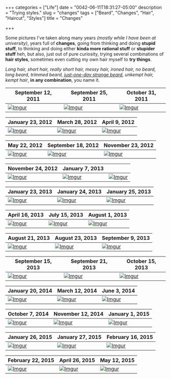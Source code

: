 +++
categories = ["Life"]
date = "0042-06-11T18:31:27-05:00"
description = "Trying styles."
slug = "changes"
tags = ["Beard", "Changes", "Hair", "Haircut", "Styles"]
title = "Changes"

+++

Some pictures I've taken along many years *(mostly while I have been at university)*, years full of **changes**, going from thinking and doing **stupid stuff**, to thinking and doing either **kinda more rational stuff** or **stupider stuff** heh, but also, just out of pure curiosity, trying several combinations of **hair styles**, sometimes even cutting my own hair myself to **try things**.

*Long hair, short hair, really short hair, messy hair, ironed hair, no beard, long beard, trimmed beard, [just-one-day strange beard](https://i.imgur.com/08QYPLZ.jpg), unkempt hair, kempt hair*, **in any combination**, you name it.

| September 12, 2011  | September 25, 2011  | October 31, 2011 |
|---|---|---|
| [![][01]][01] | [![][02]][02] | [![][03]][03] |

| January 23, 2012  | March 28, 2012  | April 9, 2012 |
|---|---|---|
| [![][04]][04] | [![][05]][05] | [![][06]][06] |

| May 22, 2012  | September 18, 2012 | November 23, 2012 |
|---|---|---|
| [![][07]][07] | [![][08]][08] | [![][09]][09] |

| November 24, 2012| January 7, 2013 | |
|---|---|---|
| [![][10]][10] | [![][11]][11] | [![][12]][12] |

| January 23, 2013 | January 24, 2013 | January 25, 2013 |
|---|---|---|
| [![][13]][13] | [![][14]][14] | [![][15]][15] |

| April 16, 2013 | July 15, 2013 | August 1, 2013 |
|---|---|---|
| [![][16]][16] | [![][17]][17] | [![][18]][18] |

| August 21, 2013 | August 23, 2013 | September 9, 2013 |
|---|---|---|
| [![][19]][19] | [![][20]][20] | [![][21]][21] |

| September 15, 2013 | September 21, 2013 | October 15, 2013  |
|---|---|---|
| [![][22]][22] | [![][23]][23]  | [![][24]][24] |

| January 20, 2014 | March 12, 2014 | June 3, 2014 |
|---|---|---|
| [![][25]][25] | [![][26]][26]  | [![][27]][27] |

| October 7, 2014 | November 12, 2014 | January 1, 2015 |
|---|---|---|
| [![][28]][28] | [![][29]][29] | [![][30]][30] |

| January 26, 2015 | January 27, 2015 | February 16, 2015 |
|---|---|---|
| [![][31]][31] | [![][32]][32] | [![][33]][33] |

| February 22, 2015 | April 26, 2015 | May 12, 2015 |
|---|---|---|
| [![][34]][34] | [![][35]][35] | [![][36]][36] |


[01]: https://i.imgur.com/MlP3PJy.jpg "Imgur"
[02]: https://i.imgur.com/fjtZtMV.jpg "Imgur"
[03]: https://i.imgur.com/IEFGyyx.jpg "Imgur"

[04]: https://i.imgur.com/kj6TZfX.jpg "Imgur"
[05]: https://i.imgur.com/bWnidmA.jpg "Imgur"
[06]: https://i.imgur.com/yrzwyDu.jpg "Imgur"

[07]: https://i.imgur.com/jrIFyRP.jpg "Imgur"
[08]: https://i.imgur.com/CTKS2Oj.jpg "Imgur"
[09]: https://i.imgur.com/08QYPLZ.jpg "Imgur"

[10]: https://i.imgur.com/PqRr19S.jpg "Imgur"
[11]: https://i.imgur.com/BP9OVc4.jpg "Imgur"
[12]: https://i.imgur.com/Zxctj9s.jpg "Imgur"

[13]: https://i.imgur.com/qAOGi4Q.jpg "Imgur"
[14]: https://i.imgur.com/vS0jdQr.jpg "Imgur"
[15]: https://i.imgur.com/swRt13o.jpg "Imgur"

[16]: https://i.imgur.com/qfBQVCt.jpg "Imgur"
[17]: https://i.imgur.com/9J8gJy2.jpg "Imgur"
[18]: https://i.imgur.com/062rAM7.jpg "Imgur"

[19]: https://i.imgur.com/0B0xFNp.jpg "Imgur"
[20]: https://i.imgur.com/uIpdQT0.jpg "Imgur"
[21]: https://i.imgur.com/CxfiICG.jpg "Imgur"

[22]: https://i.imgur.com/wSH2vox.jpg "Imgur"
[23]: https://i.imgur.com/MhNbBtD.jpg "Imgur"
[24]: https://i.imgur.com/ivcneBn.jpg "Imgur"

[25]: https://i.imgur.com/QTEO7kA.jpg "Imgur"
[26]: https://i.imgur.com/Ez525sK.jpg "Imgur"
[27]: https://i.imgur.com/nzL5SdX.jpg "Imgur"

[28]: https://i.imgur.com/BfZ9cVy.jpg "Imgur"
[29]: https://i.imgur.com/ahx8LFr.jpg "Imgur"
[30]: https://i.imgur.com/88uNY75.jpg "Imgur"

[31]: https://i.imgur.com/Gd9lbMU.jpg "Imgur"
[32]: https://i.imgur.com/F8lqC0I.jpg "Imgur"
[33]: https://i.imgur.com/33UlaAT.jpg "Imgur"

[34]: https://i.imgur.com/gTHmNpD.jpg "Imgur"
[35]: https://i.imgur.com/Jl6exa6.jpg "Imgur"
[36]: https://i.imgur.com/9MVBtTO.png "Imgur"